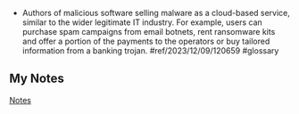 - Authors of malicious software selling malware as a cloud-based service, similar to the wider legitimate IT industry. For example, users can purchase spam campaigns from email botnets, rent ransomware kits and offer a portion of the payments to the operators or buy tailored information from a banking trojan.  #ref/2023/12/09/120659 #glossary
## My Notes
[Notes](mynotes/malware-as-a-service-notes.md)

